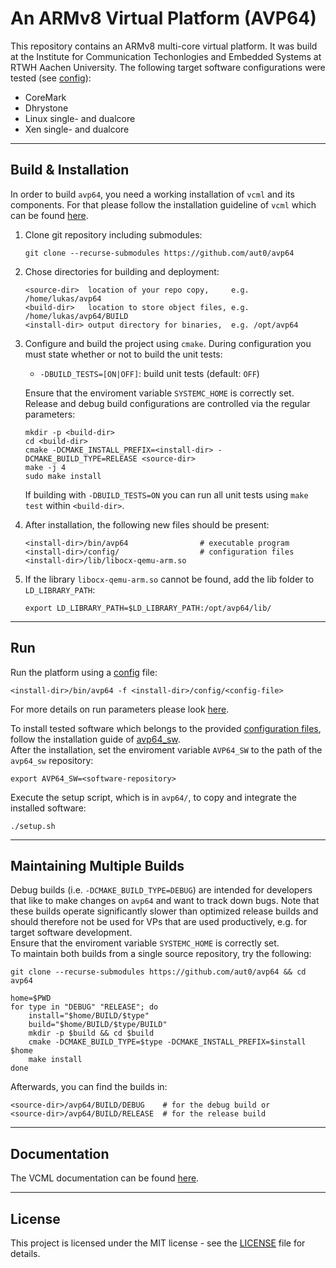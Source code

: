 # An ARMv8 Virtual Platform (AVP64)
This repository contains an ARMv8 multi-core virtual platform.
It was build at the Institute for Communication Techonlogies and Embedded Systems at RTWH Aachen University.
The following target software configurations were tested (see [config](config/)):
- CoreMark
- Dhrystone
- Linux single- and dualcore
- Xen single- and dualcore

----
## Build & Installation
In order to build `avp64`, you need a working installation of `vcml` and its components.
For that please follow the installation guideline of `vcml` which can be found [here](https://github.com/janweinstock/vcml).

1. Clone git repository including submodules:
    ```
    git clone --recurse-submodules https://github.com/aut0/avp64 
    ```
	
2. Chose directories for building and deployment:
    ```
    <source-dir>  location of your repo copy,     e.g. /home/lukas/avp64
    <build-dir>   location to store object files, e.g. /home/lukas/avp64/BUILD
    <install-dir> output directory for binaries,  e.g. /opt/avp64
    ```

3. Configure and build the project using `cmake`. During configuration you must
   state whether or not to build the unit tests:
     * `-DBUILD_TESTS=[ON|OFF]`: build unit tests (default: `OFF`)

   Ensure that the enviroment variable `SYSTEMC_HOME` is correctly set.  
   Release and debug build configurations are controlled via the regular
   parameters:
   ```
   mkdir -p <build-dir>
   cd <build-dir>
   cmake -DCMAKE_INSTALL_PREFIX=<install-dir> -DCMAKE_BUILD_TYPE=RELEASE <source-dir>
   make -j 4
   sudo make install
   ```
   If building with `-DBUILD_TESTS=ON` you can run all unit tests using
   `make test` within `<build-dir>`.

4. After installation, the following new files should be present:
    ```
    <install-dir>/bin/avp64                # executable program
    <install-dir>/config/                  # configuration files 
    <install-dir>/lib/libocx-qemu-arm.so 
    ```

5. If the library `libocx-qemu-arm.so` cannot be found, add the lib folder to `LD_LIBRARY_PATH`:
    ```
    export LD_LIBRARY_PATH=$LD_LIBRARY_PATH:/opt/avp64/lib/
    ```

----
## Run
Run the platform using a [config](config/) file:	
```
<install-dir>/bin/avp64 -f <install-dir>/config/<config-file>
```
For more details on run parameters please look [here](https://github.com/janweinstock/vcml).  

To install tested software which belongs to the provided [configuration files](config/), follow the installation guide of [avp64_sw](https://github.com/aut0/avp64_sw).  
After the installation, set the enviroment variable `AVP64_SW` to the path of the `avp64_sw` repository:  
```
export AVP64_SW=<software-repository>
```
Execute the setup script, which is in `avp64/`, to copy and integrate the installed software:  
```
./setup.sh
```

----
## Maintaining Multiple Builds
Debug builds (i.e. `-DCMAKE_BUILD_TYPE=DEBUG`) are intended for developers
that like to make changes on `avp64` and want to track down bugs.
Note that these builds operate significantly slower than optimized release
builds and should therefore not be used for VPs that are used productively,
e.g. for target software development.   
Ensure that the enviroment variable `SYSTEMC_HOME` is correctly set.  
To maintain both builds from a single source repository, try the following:
```
git clone --recurse-submodules https://github.com/aut0/avp64 && cd avp64  

home=$PWD
for type in "DEBUG" "RELEASE"; do
    install="$home/BUILD/$type"
    build="$home/BUILD/$type/BUILD"
    mkdir -p $build && cd $build
    cmake -DCMAKE_BUILD_TYPE=$type -DCMAKE_INSTALL_PREFIX=$install $home
    make install
done
```
Afterwards, you can find the builds in:
```
<source-dir>/avp64/BUILD/DEBUG    # for the debug build or
<source-dir>/avp64/BUILD/RELEASE  # for the release build
```

----
## Documentation
The VCML documentation can be found 
[here](https://github.com/janweinstock/vcml).

----
## License
This project is licensed under the MIT license - see the
[LICENSE](LICENSE) file for details.
